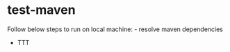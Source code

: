 # test-maven

Follow below steps to run on local machine: <incomplete>
	- resolve maven dependencies
  - TTT
